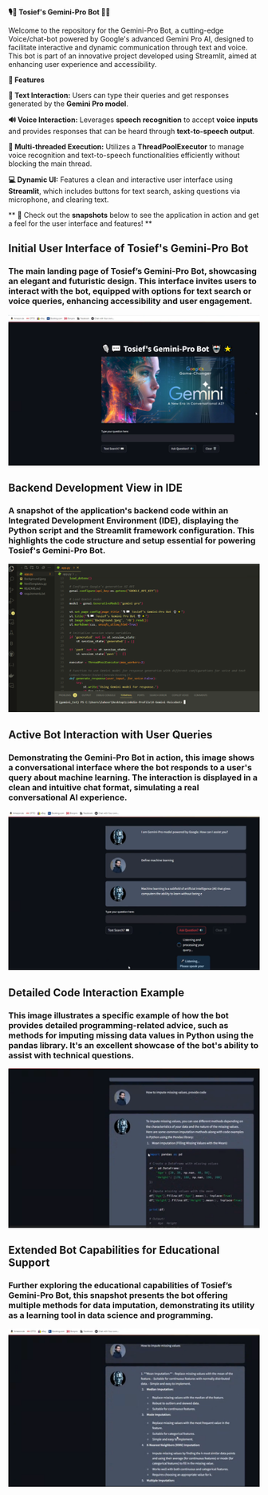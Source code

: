 **🎙️💬 Tosief's Gemini-Pro Bot 🤖🌟**

Welcome to the repository for the Gemini-Pro Bot, a cutting-edge Voice/chat-bot powered by Google's advanced Gemini Pro AI, designed to facilitate interactive and dynamic communication through text and voice. This bot is part of an innovative project developed using Streamlit, aimed at enhancing user experience and accessibility.

**🌟 Features**

**📝 Text Interaction:** Users can type their queries and get responses generated by the **Gemini Pro model**.

**🔊 Voice Interaction:** Leverages **speech recognition** to accept **voice inputs** and provides responses that can be heard through **text-to-speech output**.

**🧵 Multi-threaded Execution:** Utilizes a **ThreadPoolExecutor** to manage voice recognition and text-to-speech functionalities efficiently without blocking the main thread.

**💻 Dynamic UI:** Features a clean and interactive user interface using **Streamlit**, which includes buttons for text search, asking questions via microphone, and clearing text.

** 📸 Check out the **snapshots** below to see the application in action and get a feel for the user interface and features! **



## **Initial User Interface of Tosief's Gemini-Pro Bot**
### **The main landing page of Tosief’s Gemini-Pro Bot, showcasing an elegant and futuristic design. This interface invites users to interact with the bot, equipped with options for text search or voice queries, enhancing accessibility and user engagement.**
![Initial User Interface of Tosief's Gemini-Pro Bot](Snapshots/1.png)


## **Backend Development View in IDE**
### **A snapshot of the application's backend code within an Integrated Development Environment (IDE), displaying the Python script and the Streamlit framework configuration. This highlights the code structure and setup essential for powering Tosief's Gemini-Pro Bot.**
![Backend Development View in IDE](Snapshots/2.png)


## **Active Bot Interaction with User Queries**
### **Demonstrating the Gemini-Pro Bot in action, this image shows a conversational interface where the bot responds to a user's query about machine learning. The interaction is displayed in a clean and intuitive chat format, simulating a real conversational AI experience.**
![Active Bot Interaction with User Queries](Snapshots/3.png)

## **Detailed Code Interaction Example**
### **This image illustrates a specific example of how the bot provides detailed programming-related advice, such as methods for imputing missing data values in Python using the pandas library. It's an excellent showcase of the bot's ability to assist with technical questions.**
![Detailed Code Interaction Example](Snapshots/4.png)


## **Extended Bot Capabilities for Educational Support**
### **Further exploring the educational capabilities of Tosief’s Gemini-Pro Bot, this snapshot presents the bot offering multiple methods for data imputation, demonstrating its utility as a learning tool in data science and programming.**
![Extended Bot Capabilities for Educational Support](Snapshots/5.png)
